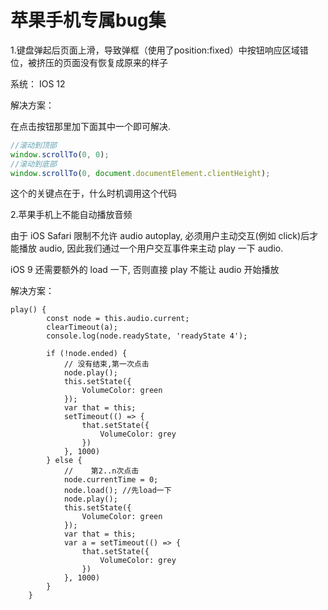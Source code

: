 # 苹果手机专属bug集

1.键盘弹起后页面上滑，导致弹框（使用了position:fixed）中按钮响应区域错位，被挤压的页面没有恢复成原来的样子

系统： IOS 12

解决方案：

在点击按钮那里加下面其中一个即可解决.

```javascript
//滚动到顶部
window.scrollTo(0, 0);
//滚动到底部
window.scrollTo(0, document.documentElement.clientHeight);

```

这个的关键点在于，什么时机调用这个代码



2.苹果手机上不能自动播放音频

 由于 iOS Safari 限制不允许 audio autoplay, 必须用户主动交互(例如 click)后才能播放 audio, 因此我们通过一个用户交互事件来主动 play 一下 audio.

iOS 9 还需要额外的 load 一下, 否则直接 play 不能让 audio 开始播放

解决方案：

```react
play() {
        const node = this.audio.current;
        clearTimeout(a);
        console.log(node.readyState, 'readyState 4');

        if (!node.ended) {
            // 没有结束,第一次点击
            node.play();
            this.setState({
                VolumeColor: green
            });
            var that = this;
            setTimeout(() => {
                that.setState({
                    VolumeColor: grey
                })
            }, 1000)
        } else {
            //    第2..n次点击
            node.currentTime = 0;
            node.load(); //先load一下
            node.play();
            this.setState({
                VolumeColor: green
            });
            var that = this;
            var a = setTimeout(() => {
                that.setState({
                    VolumeColor: grey
                })
            }, 1000)
        }
    }
```

